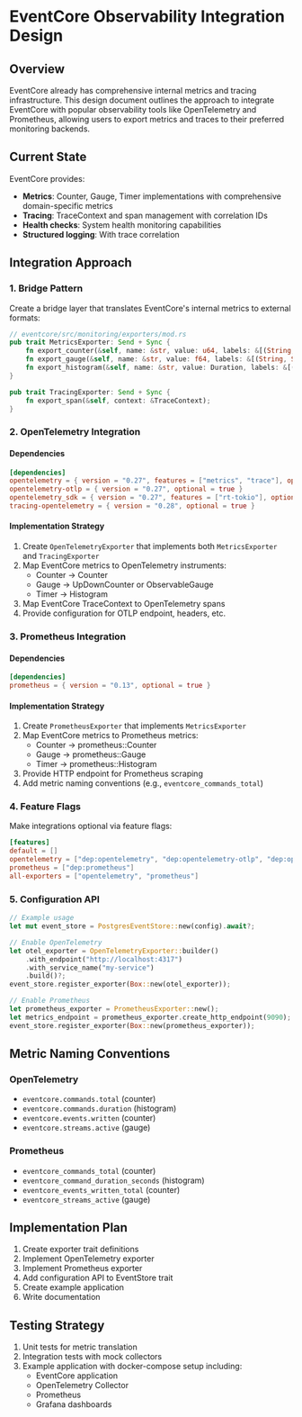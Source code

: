 # EventCore Observability Integration Design

## Overview

EventCore already has comprehensive internal metrics and tracing infrastructure. This design document outlines the approach to integrate EventCore with popular observability tools like OpenTelemetry and Prometheus, allowing users to export metrics and traces to their preferred monitoring backends.

## Current State

EventCore provides:

- **Metrics**: Counter, Gauge, Timer implementations with comprehensive domain-specific metrics
- **Tracing**: TraceContext and span management with correlation IDs
- **Health checks**: System health monitoring capabilities
- **Structured logging**: With trace correlation

## Integration Approach

### 1. Bridge Pattern

Create a bridge layer that translates EventCore's internal metrics to external formats:

```rust
// eventcore/src/monitoring/exporters/mod.rs
pub trait MetricsExporter: Send + Sync {
    fn export_counter(&self, name: &str, value: u64, labels: &[(String, String)]);
    fn export_gauge(&self, name: &str, value: f64, labels: &[(String, String)]);
    fn export_histogram(&self, name: &str, value: Duration, labels: &[(String, String)]);
}

pub trait TracingExporter: Send + Sync {
    fn export_span(&self, context: &TraceContext);
}
```

### 2. OpenTelemetry Integration

#### Dependencies

```toml
[dependencies]
opentelemetry = { version = "0.27", features = ["metrics", "trace"], optional = true }
opentelemetry-otlp = { version = "0.27", optional = true }
opentelemetry_sdk = { version = "0.27", features = ["rt-tokio"], optional = true }
tracing-opentelemetry = { version = "0.28", optional = true }
```

#### Implementation Strategy

1. Create `OpenTelemetryExporter` that implements both `MetricsExporter` and `TracingExporter`
2. Map EventCore metrics to OpenTelemetry instruments:
   - Counter → Counter
   - Gauge → UpDownCounter or ObservableGauge
   - Timer → Histogram
3. Map EventCore TraceContext to OpenTelemetry spans
4. Provide configuration for OTLP endpoint, headers, etc.

### 3. Prometheus Integration

#### Dependencies

```toml
[dependencies]
prometheus = { version = "0.13", optional = true }
```

#### Implementation Strategy

1. Create `PrometheusExporter` that implements `MetricsExporter`
2. Map EventCore metrics to Prometheus metrics:
   - Counter → prometheus::Counter
   - Gauge → prometheus::Gauge
   - Timer → prometheus::Histogram
3. Provide HTTP endpoint for Prometheus scraping
4. Add metric naming conventions (e.g., `eventcore_commands_total`)

### 4. Feature Flags

Make integrations optional via feature flags:

```toml
[features]
default = []
opentelemetry = ["dep:opentelemetry", "dep:opentelemetry-otlp", "dep:opentelemetry_sdk", "dep:tracing-opentelemetry"]
prometheus = ["dep:prometheus"]
all-exporters = ["opentelemetry", "prometheus"]
```

### 5. Configuration API

```rust
// Example usage
let mut event_store = PostgresEventStore::new(config).await?;

// Enable OpenTelemetry
let otel_exporter = OpenTelemetryExporter::builder()
    .with_endpoint("http://localhost:4317")
    .with_service_name("my-service")
    .build()?;
event_store.register_exporter(Box::new(otel_exporter));

// Enable Prometheus
let prometheus_exporter = PrometheusExporter::new();
let metrics_endpoint = prometheus_exporter.create_http_endpoint(9090);
event_store.register_exporter(Box::new(prometheus_exporter));
```

## Metric Naming Conventions

### OpenTelemetry

- `eventcore.commands.total` (counter)
- `eventcore.commands.duration` (histogram)
- `eventcore.events.written` (counter)
- `eventcore.streams.active` (gauge)

### Prometheus

- `eventcore_commands_total` (counter)
- `eventcore_command_duration_seconds` (histogram)
- `eventcore_events_written_total` (counter)
- `eventcore_streams_active` (gauge)

## Implementation Plan

1. Create exporter trait definitions
2. Implement OpenTelemetry exporter
3. Implement Prometheus exporter
4. Add configuration API to EventStore trait
5. Create example application
6. Write documentation

## Testing Strategy

1. Unit tests for metric translation
2. Integration tests with mock collectors
3. Example application with docker-compose setup including:
   - EventCore application
   - OpenTelemetry Collector
   - Prometheus
   - Grafana dashboards
